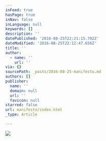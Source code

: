 ```yaml
---
inFeed: true
hasPage: true
inNav: false
inLanguage: null
keywords: []
description: ''
datePublished: '2016-08-25T22:21:15.702Z'
dateModified: '2016-08-25T22:12:47.656Z'
title: ''
author:
  - name: ''
    url: ''
via: {}
sourcePath: _posts/2016-08-25-manifesto.md
authors: []
publisher:
  name: ''
  domain: null
  url: ''
  favicon: null
starred: false
url: manifesto/index.html
_type: Article

---
```

![](https://imgflo.herokuapp.com/graph/vahj1ThiexotieMo/ae5495f7866fcb252d5499cf87df39fc/croprotate.jpg?cropheight=2048&cropwidth=1296&degrees=0&input=https%3A%2F%2Fthe-grid-user-content.s3-us-west-2.amazonaws.com%2F022578aa-94ce-4001-a5dd-1dcbfeb124c6.jpg&x=72&y=0)